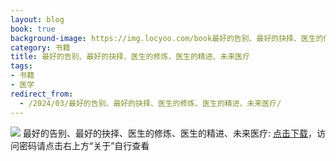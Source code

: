 ```yaml
---
layout: blog
book: true
background-image: https://img.locyoo.com/book最好的告别、最好的抉择、医生的修炼、医生的精进、未来医疗.jpg
category: 书籍
title: 最好的告别、最好的抉择、医生的修炼、医生的精进、未来医疗
tags:
- 书籍
- 医学
redirect_from:
  - /2024/03/最好的告别、最好的抉择、医生的修炼、医生的精进、未来医疗/
---
```

![](https://img.locyoo.com/book最好的告别、最好的抉择、医生的修炼、医生的精进、未来医疗.jpg)
最好的告别、最好的抉择、医生的修炼、医生的精进、未来医疗: <a name = "ref1" href="https://url18.ctfile.com/f/50983618-1418302094-78a09b?p=3619">点击下载</a>，访问密码请点击右上方“关于”自行查看
